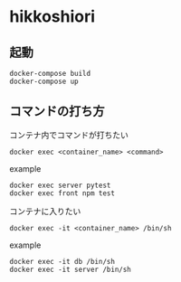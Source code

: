 # hikkoshiori

## 起動
```
docker-compose build
docker-compose up
```
## コマンドの打ち方
コンテナ内でコマンドが打ちたい
```
docker exec <container_name> <command>
```
example
```
docker exec server pytest
docker exec front npm test
```
コンテナに入りたい
```
docker exec -it <container_name> /bin/sh
```
example
```
docker exec -it db /bin/sh
docker exec -it server /bin/sh
```